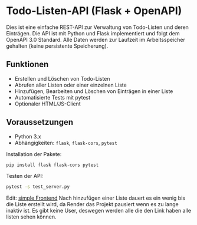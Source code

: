 # Todo-Listen-API (Flask + OpenAPI)

Dies ist eine einfache REST-API zur Verwaltung von Todo-Listen und deren Einträgen. Die API ist mit Python und Flask implementiert und folgt dem OpenAPI 3.0 Standard. Alle Daten werden zur Laufzeit im Arbeitsspeicher gehalten (keine persistente Speicherung).

## Funktionen

- Erstellen und Löschen von Todo-Listen
- Abrufen aller Listen oder einer einzelnen Liste
- Hinzufügen, Bearbeiten und Löschen von Einträgen in einer Liste
- Automatisierte Tests mit pytest
- Optionaler HTML/JS-Client

## Voraussetzungen

- Python 3.x
- Abhängigkeiten: `flask`, `flask-cors`, `pytest`

Installation der Pakete:
```bash
pip install flask flask-cors pytest
```

Testen der API:
```bash
pytest -s test_server.py
```

Edit:
[simple Frontend]([https://example.com](https://stiemannbscm.github.io/OpenAPI/client.html))
Nach hinzufügen einer Liste dauert es ein wenig bis die Liste erstellt wird, da Render das Projekt pausiert wenn es zu lange inaktiv ist. Es gibt keine User, deswegen werden alle die den Link haben alle listen sehen können.
